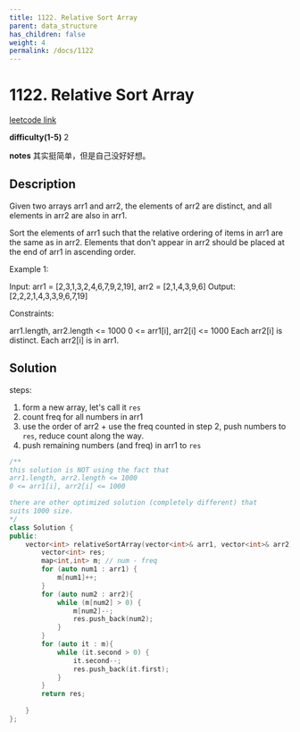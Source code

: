 ```yaml
---
title: 1122. Relative Sort Array
parent: data_structure
has_children: false
weight: 4
permalink: /docs/1122
---
```

# 1122. Relative Sort Array 
[leetcode link](https://leetcode.com/problems/relative-sort-array/)

**difficulty(1-5)** 
2

**notes**
其实挺简单，但是自己没好好想。

## Description
Given two arrays arr1 and arr2, the elements of arr2 are distinct, and all elements in arr2 are also in arr1.

Sort the elements of arr1 such that the relative ordering of items in arr1 are the same as in arr2.  Elements that don't appear in arr2 should be placed at the end of arr1 in ascending order.

 

Example 1:

Input: arr1 = [2,3,1,3,2,4,6,7,9,2,19], arr2 = [2,1,4,3,9,6]
Output: [2,2,2,1,4,3,3,9,6,7,19]
 

Constraints:

arr1.length, arr2.length <= 1000
0 <= arr1[i], arr2[i] <= 1000
Each arr2[i] is distinct.
Each arr2[i] is in arr1.

## Solution
steps:
1. form a new array, let's call it `res`
2. count freq for all numbers in arr1
3. use the order of arr2 + use the freq counted in step 2, push numbers to `res`,
   reduce count along the way.
4. push remaining numbers (and freq) in arr1 to `res`


```c++
/**
this solution is NOT using the fact that 
arr1.length, arr2.length <= 1000
0 <= arr1[i], arr2[i] <= 1000

there are other optimized solution (completely different) that 
suits 1000 size.
*/
class Solution {
public:
    vector<int> relativeSortArray(vector<int>& arr1, vector<int>& arr2) {
        vector<int> res;
        map<int,int> m; // num - freq
        for (auto num1 : arr1) {
            m[num1]++;
        }
        for (auto num2 : arr2){
            while (m[num2] > 0) {
                m[num2]--;
                res.push_back(num2);
            }
        }
        for (auto it : m){
            while (it.second > 0) {
                it.second--;
                res.push_back(it.first);
            }
        }
        return res;
        
    }
};
```